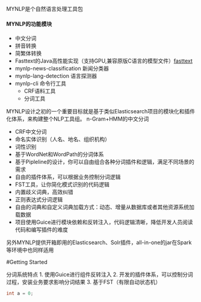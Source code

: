MYNLP是个自然语言处理工具包

#### MYNLP的功能模块

* 中文分词
* 拼音转换
* 简繁体转换
* Fasttext的Java高性能实现（支持GPU,兼容原版C语言的模型文件）[fasttext](https://fasttext.cc/)
* mynlp-news-classification 新闻分类器
* mynlp-lang-detection 语言探测器
* mynlp-cli 命令行工具
    * CRF语料工具
    * 分词工具

MYNLP设计之初的一个重要目标就是基于类似Elasticsearch项目的模块化和插件化体系，来构建整个NLP工具组。
n-Gram+HMM的中文分词
* CRF中文分词
* 命名实体识别（人名、地名、组织机构）
* 词性识别
* 基于WordNet和WordPath的分词体系
* 基于Pipleline的设计，你可以自由组合各种分词插件和逻辑，满足不同场景的需求
* 自由的插件体系，可以根据业务控制分词逻辑
* FST工具，让你简化模式识别的代码逻辑
* 内置歧义词典，高效纠错
* 正则表达式分词逻辑
* 自由的词典和自定义词典加载方式：动态、增量从数据库或者其他资源系统加载数据
* 项目使用Guice进行模块依赖和反转注入，代码逻辑清晰，降低开发人员阅读代码和编写插件的难度

另外MYNLP提供开箱即用的Elasticsearch、Solr插件，all-in-one的jar在Spark等环境中也同样适用      

#Getting Started

分词系统特点
    1. 使用Guice进行组件反转注入
    2. 开发的插件体系，可以控制分词过程，安装业务要求影响分词结果
    3. 基于FST（有限自动状态机）

```java
int a = 0;

```
